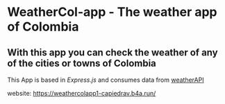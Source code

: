 # WeatherCol-app - The weather app of Colombia

## With this app you can check the weather of any of the cities or towns of Colombia

This App is based in *Express.js* and consumes data from [weatherAPI](https://www.weatherapi.com/)

website: https://weathercolapp1-capiedrav.b4a.run/
